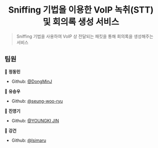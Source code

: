 <h1 align="center">Sniffing 기법을 이용한 VoIP 녹취(STT) 및 회의록 생성 서비스 </h1>
<p>
</p>

> Sniffing 기법을 사용하여 VoIP 상 전달되는 패킷을 통해 회의록을 생성해주는 서비스

## 팀원

👤 **정동민**

* Github: [@DongMinJ](https://github.com/adsad100)

👤 **유승우**

* Github: [@seung-woo-ryu](https://github.com/seung-woo-ryu)

👤 **진영기**

* Github: [@YOUNGKI JIN](https://github.com/hankJIN)

👤 **강건**

* Github: [@lsimaru](https://github.com/lsimaru)
